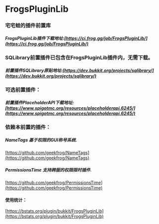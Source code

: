 # FrogsPluginLib
### 宅宅蛙的插件前置库
##### FrogsPluginLib插件下载地址:[https://ci.frog.gg/job/FrogsPluginLib/](https://ci.frog.gg/job/FrogsPluginLib/)

### SQLibrary前置插件已包含在FrogsPluginLib插件内，无需下载。
##### 前置插件SQLibrary原贴地址:[https://dev.bukkit.org/projects/sqlibrary/](https://dev.bukkit.org/projects/sqlibrary/)

### 可选前置插件：
##### 前置插件PlaceholderAPI下载地址:[https://www.spigotmc.org/resources/placeholderapi.6245/](https://www.spigotmc.org/resources/placeholderapi.6245/)

### 依赖本前置的插件：
##### NameTags 基于权限的GUI称号系统.
[https://github.com/geekfrog/NameTags](https://github.com/geekfrog/NameTags)

##### PermissionsTime 支持跨服的权限限时插件.
[https://github.com/geekfrog/PermissionsTime](https://github.com/geekfrog/PermissionsTime)

#### 使用统计：
[https://bstats.org/plugin/bukkit/FrogsPluginLib](https://bstats.org/plugin/bukkit/FrogsPluginLib)